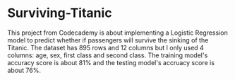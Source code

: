# Surviving-Titanic

This project from Codecademy is about implementing a Logistic Regression model to predict whether if passengers will survive the sinking of the Titanic. The dataset has 895 rows and 12 columns but I only used 4 columns: age, sex, first class and second class. The training model's accuracy score is about 81% and the testing model's accruacy score is about 76%.

